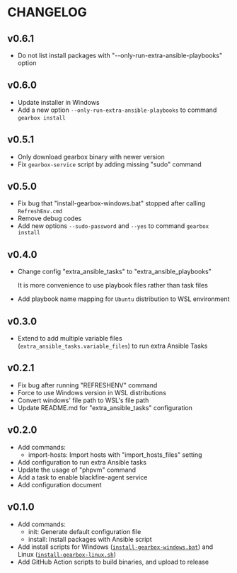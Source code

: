 CHANGELOG
=========

## v0.6.1

- Do not list install packages with "--only-run-extra-ansible-playbooks" option

## v0.6.0

- Update installer in Windows
- Add a new option `--only-run-extra-ansible-playbooks` to command `gearbox install`

## v0.5.1

- Only download gearbox binary with newer version
- Fix `gearbox-service` script by adding missing "sudo" command

## v0.5.0

- Fix bug that "install-gearbox-windows.bat" stopped after calling `RefreshEnv.cmd`
- Remove debug codes
- Add new options `--sudo-password` and `--yes` to command `gearbox install`

## v0.4.0

- Change config "extra_ansible_tasks" to "extra_ansible_playbooks"

  It is more convenience to use playbook files rather than task files
- Add playbook name mapping for `Ubuntu` distribution to WSL environment

## v0.3.0

- Extend to add multiple variable files (`extra_ansible_tasks.variable_files`) to run extra Ansible Tasks

## v0.2.1

- Fix bug after running "REFRESHENV" command
- Force to use Windows version in WSL distributions
- Convert windows' file path to WSL's file path
- Update README.md for "extra_ansible_tasks" configuration

## v0.2.0

- Add commands:
  - import-hosts: Import hosts with "import_hosts_files" setting
- Add configuration to run extra Ansible tasks
- Update the usage of "phpvm" command
- Add a task to enable blackfire-agent service
- Add configuration document

## v0.1.0

- Add commands:
  - init: Generate default configuration file
  - install: Install packages with Ansible script
- Add install scripts for Windows ([`install-gearbox-windows.bat`](scripts/install-gearbox-windows.bat)) and Linux ([`install-gearbox-linux.sh`](scripts/install-gearbox-linux.sh))
- Add GitHub Action scripts to build binaries, and upload to release
